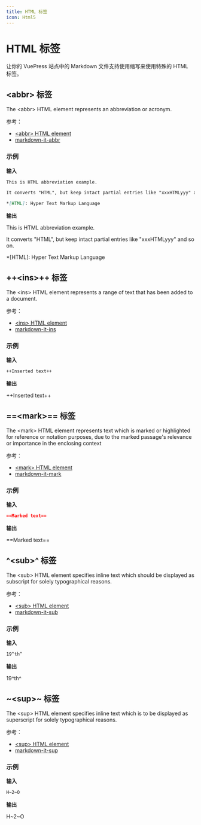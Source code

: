 ```yaml
---
title: HTML 标签
icon: Html5
---
```

# HTML 标签 
让你的 VuePress 站点中的 Markdown 文件支持使用缩写来使用特殊的 HTML 标签。

<!-- more -->

## \<abbr\> 标签
The \<abbr\> HTML element represents an abbreviation or acronym.

参考：
- [\<abbr\> HTML element](https://developer.mozilla.org/en-US/docs/Web/HTML/Element/abbr)
- [markdown-it-abbr](https://github.com/markdown-it/markdown-it-abbr)
### 示例

**输入**
```md
This is HTML abbreviation example.

It converts "HTML", but keep intact partial entries like "xxxHTMLyyy" and so on.

*[HTML]: Hyper Text Markup Language
```

**输出**

This is HTML abbreviation example.

It converts "HTML", but keep intact partial entries like "xxxHTMLyyy" and so on.

*[HTML]: Hyper Text Markup Language

## ++\<ins\>++ 标签
The \<ins\> HTML element represents a range of text that has been added to a document.

参考：
- [\<ins\> HTML element](https://developer.mozilla.org/en-US/docs/Web/HTML/Element/ins)
- [markdown-it-ins](https://github.com/markdown-it/markdown-it-ins)
### 示例

**输入**
```md
++Inserted text++
```

**输出**

++Inserted text++

## ==\<mark\>== 标签
The \<mark\> HTML element represents text which is marked or highlighted for reference or notation purposes, due to the marked passage's relevance or importance in the enclosing context

参考：
- [\<mark\> HTML element](https://developer.mozilla.org/en-US/docs/Web/HTML/Element/mark)
- [markdown-it-mark](https://github.com/markdown-it/markdown-it-mark)
### 示例

**输入**
```md
==Marked text==
```

**输出**

==Marked text==

## ^\<sub\>^ 标签
The \<sub\> HTML element specifies inline text which should be displayed as subscript for solely typographical reasons. 

参考：
- [\<sub\> HTML element](https://developer.mozilla.org/en-US/docs/Web/HTML/Element/sub)
- [markdown-it-sub](https://github.com/markdown-it/markdown-it-sub)
### 示例

**输入**
```md
19^th^
```

**输出**

19^th^

## ~\<sup\>~ 标签
The \<sup\> HTML element specifies inline text which is to be displayed as superscript for solely typographical reasons.

参考：
- [\<sup\> HTML element](https://developer.mozilla.org/en-US/docs/Web/HTML/Element/sup)
- [markdown-it-sup](https://github.com/markdown-it/markdown-it-sup)
### 示例

**输入**
```md
H~2~O
```

**输出**

H~2~O
